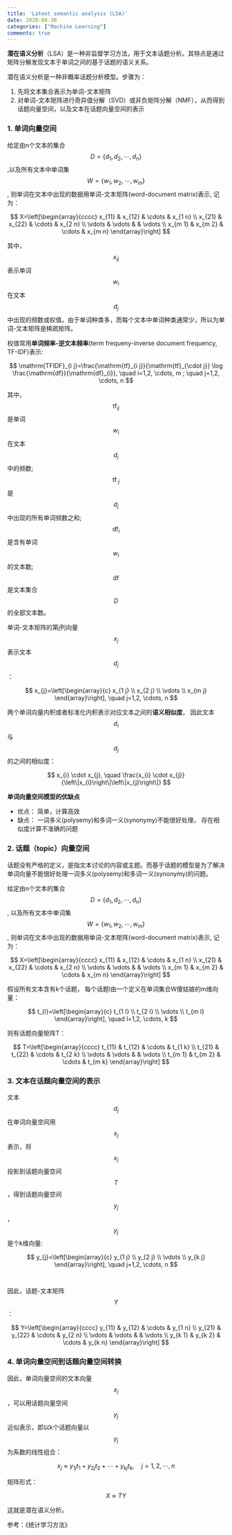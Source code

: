 ```yaml
---
title: 'Latent semantic analysis (LSA)'
date: 2020-04-30
categories: ["Machine Learning"]
comments: true
---
```


**潜在语义分析**（LSA）是一种非监督学习方法，用于文本话题分析。其特点是通过矩阵分解发现文本于单词之间的基于话题的语义关系。

潜在语义分析是一种非概率话题分析模型。步骤为：
1. 先将文本集合表示为单词-文本矩阵
2. 对单词-文本矩阵进行奇异值分解（SVD）或非负矩阵分解（NMF），从而得到话题向量空间，以及文本在话题向量空间的表示

### 1. 单词向量空间
给定由n个文本的集合 $$D = \{d_1, d_2, \cdots, d_n \}$$ ,以及所有文本中单词集 $$W = \{w_1, w_2, \cdots, w_m \}$$,
则单词在文本中出现的数据用单词-文本矩阵(word-document matrix)表示, 记为：

$$
X=\left[\begin{array}{cccc}
x_{11} & x_{12} & \cdots & x_{1 n} \\
x_{21} & x_{22} & \cdots & x_{2 n} \\
\vdots & \vdots & & \vdots \\
x_{m 1} & x_{m 2} & \cdots & x_{m n}
\end{array}\right]
$$

其中， $$x_{ij}$$表示单词$$w_i$$在文本$$d_j$$中出现的频数或权值。由于单词种类多，而每个文本中单词种类通常少，所以为单词-文本矩阵是稀疏矩阵。

权值常用**单词频率-逆文本频率**(term frequeny-inverse document frequency, TF-IDF)表示:

$$
\mathrm{TFIDF}_{i j}=\frac{\mathrm{tf}_{i j}}{\mathrm{tf}_{\cdot j}} \log \frac{\mathrm{df}}{\mathrm{df}_{i}}, \quad i=1,2, \cdots, m ; \quad j=1,2, \cdots, n
$$

其中，  
$$\mathrm{tf}_{ij}$$ 是单词$$w_i$$在文本$$d_j$$中的频数;  
$$\mathrm{tf}_{\cdot j}$$ 是$$d_j$$中出现的所有单词频数之和;  
$$\mathrm{df}_{i}$$ 是含有单词$$w_i$$的文本数;  
$$\mathrm{df}$$ 是文本集合$$D$$的全部文本数。

单词-文本矩阵的第j列向量$$x_j$$表示文本$$d_j$$：

$$
x_{j}=\left[\begin{array}{c}
x_{1 j} \\
x_{2 j} \\
\vdots \\
x_{m j}
\end{array}\right], \quad j=1,2, \cdots, n
$$

两个单词向量内积或者标准化内积表示对应文本之间的**语义相似度**， 因此文本$$d_i$$与$$d_j$$的之间的相似度：

$$
x_{i} \cdot x_{j}, \quad \frac{x_{i} \cdot x_{j}}{\left\|x_{i}\right\|\left\|x_{j}\right\|}
$$


**单词向量空间模型的优缺点**
- 优点： 简单，计算高效
- 缺点： 一词多义(polysemy)和多词一义(synonymy)不能很好处理， 存在相似度计算不准确的问题


### 2. 话题（topic）向量空间

话题没有严格的定义，是指文本讨论的内容或主题。而基于话题的模型是为了解决单词向量不能很好处理一词多义(polysemy)和多词一义(synonymy)的问题。

给定由n个文本的集合 $$D = \{d_1, d_2, \cdots, d_n \}$$, 以及所有文本中单词集 $$W = \{w_1, w_2, \cdots, w_m \}$$,
则单词在文本中出现的数据用单词-文本矩阵(word-document matrix)表示, 记为：

$$
X=\left[\begin{array}{cccc}
x_{11} & x_{12} & \cdots & x_{1 n} \\
x_{21} & x_{22} & \cdots & x_{2 n} \\
\vdots & \vdots & & \vdots \\
x_{m 1} & x_{m 2} & \cdots & x_{m n}
\end{array}\right]
$$

假设所有文本含有k个话题， 每个话题l由一个定义在单词集合W傻姑娘的m维向量：

$$
t_{l}=\left[\begin{array}{c}
t_{1 l} \\
t_{2 l} \\
\vdots \\
t_{m l}
\end{array}\right], \quad l=1,2, \cdots, k
$$

则有话题向量矩阵T：

$$
T=\left[\begin{array}{cccc}
t_{11} & t_{12} & \cdots & t_{1 k} \\
t_{21} & t_{22} & \cdots & t_{2 k} \\
\vdots & \vdots & & \vdots \\
t_{m 1} & t_{m 2} & \cdots & t_{m k}
\end{array}\right]
$$

### 3. 文本在话题向量空间的表示 

文本$$d_j$$在单词向量空间用$$x_j$$表示，将$$x_j$$投影到话题向量空间$$T$$，得到话题向量空间$$y_j$$，$$y_j$$是个k维向量:

$$
y_{j}=\left[\begin{array}{c}
y_{1 j} \\
y_{2 j} \\
\vdots \\
y_{k j}
\end{array}\right], \quad j=1,2, \cdots, n
$$
　

因此，话题-文本矩阵$$Y$$：

$$
Y=\left[\begin{array}{cccc}
y_{11} & y_{12} & \cdots & y_{1 n} \\
y_{21} & y_{22} & \cdots & y_{2 n} \\
\vdots & \vdots & & \vdots \\
y_{k 1} & y_{k 2} & \cdots & y_{k n}
\end{array}\right]
$$

### 4. 单词向量空间到话题向量空间转换

因此，单词向量空间的文本向量$$x_j$$，可以用话题向量空间$$y_j$$近似表示，即以k个话题向量以$$y_j$$为系数的线性组合：

$$
x_{j} \approx y_{1 j} t_{1}+y_{2 j} t_{2}+\cdots+y_{k j} t_{k}, \quad j=1,2, \cdots, n
$$

矩阵形式：

$$
X \approx TY
$$

这就是潜在语义分析。



参考：《统计学习方法》